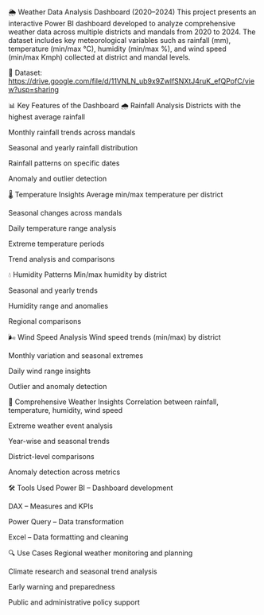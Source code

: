 🌦️ Weather Data Analysis Dashboard (2020–2024)
This project presents an interactive Power BI dashboard developed to analyze comprehensive weather data across multiple districts and mandals from 2020 to 2024. The dataset includes key meteorological variables such as rainfall (mm), temperature (min/max °C), humidity (min/max %), and wind speed (min/max Kmph) collected at district and mandal levels.

📂 Dataset: https://drive.google.com/file/d/11VNLN_ub9x9ZwlfSNXtJ4ruK_efQPofC/view?usp=sharing 

📊 Key Features of the Dashboard
🌧️ Rainfall Analysis
Districts with the highest average rainfall

Monthly rainfall trends across mandals

Seasonal and yearly rainfall distribution

Rainfall patterns on specific dates

Anomaly and outlier detection

🌡️ Temperature Insights
Average min/max temperature per district

Seasonal changes across mandals

Daily temperature range analysis

Extreme temperature periods

Trend analysis and comparisons

💧 Humidity Patterns
Min/max humidity by district

Seasonal and yearly trends

Humidity range and anomalies

Regional comparisons

🌬️ Wind Speed Analysis
Wind speed trends (min/max) by district

Monthly variation and seasonal extremes

Daily wind range insights

Outlier and anomaly detection

🧠 Comprehensive Weather Insights
Correlation between rainfall, temperature, humidity, wind speed

Extreme weather event analysis

Year-wise and seasonal trends

District-level comparisons

Anomaly detection across metrics

🛠 Tools Used
Power BI – Dashboard development

DAX – Measures and KPIs

Power Query – Data transformation

Excel – Data formatting and cleaning

🔍 Use Cases
Regional weather monitoring and planning

Climate research and seasonal trend analysis

Early warning and preparedness

Public and administrative policy support

